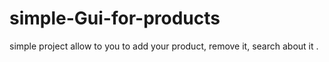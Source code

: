 # simple-Gui-for-products
simple project allow to you to add your product, remove it, search about it . 
